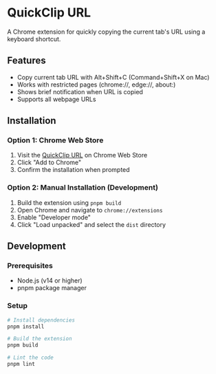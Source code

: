# QuickClip URL

A Chrome extension for quickly copying the current tab's URL using a keyboard shortcut.

## Features

- Copy current tab URL with Alt+Shift+C (Command+Shift+X on Mac)
- Works with restricted pages (chrome://, edge://, about:)
- Shows brief notification when URL is copied
- Supports all webpage URLs

## Installation

### Option 1: Chrome Web Store

1. Visit the [QuickClip URL](https://chromewebstore.google.com/detail/quickclip-url/behoinhilcboiiponbbnfgjnocomomdh) on Chrome Web Store
2. Click "Add to Chrome"
3. Confirm the installation when prompted

### Option 2: Manual Installation (Development)

1. Build the extension using `pnpm build`
2. Open Chrome and navigate to `chrome://extensions`
3. Enable "Developer mode"
4. Click "Load unpacked" and select the `dist` directory

## Development

### Prerequisites

- Node.js (v14 or higher)
- pnpm package manager

### Setup

```bash
# Install dependencies
pnpm install

# Build the extension
pnpm build

# Lint the code
pnpm lint